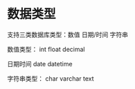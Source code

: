 # 数据类型
支持三类数据库类型：数值 日期/时间 字符串

数值类型： int  float decimal

日期时间 date  datetime

字符串类型： char  varchar  text